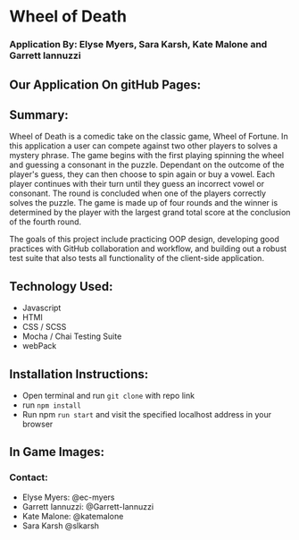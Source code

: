 # Wheel of Death 

### Application By: Elyse Myers, Sara Karsh, Kate Malone and Garrett Iannuzzi

## Our Application On gitHub Pages: 

## Summary:

Wheel of Death is a comedic take on the classic game, Wheel of Fortune. In this application a user can compete against two other players to solves a mystery phrase. The game begins with the first playing spinning the wheel and guessing a consonant in the puzzle. Dependant on the outcome of the player's guess, they can then choose to spin again or buy a vowel. Each player continues with their turn until they guess an incorrect vowel or consonant. The round is concluded when one of the players correctly solves the puzzle. The game is made up of four rounds and the winner is determined by the player with the largest grand total score at the conclusion of the fourth round.

The goals of this project include practicing OOP design, developing good practices with GitHub collaboration and workflow, and building out a robust test suite that also tests all functionality of the client-side application.

## Technology Used:
  
  - Javascript 
  - HTMl
  - CSS / SCSS
  - Mocha / Chai Testing Suite
  - webPack 
  
## Installation Instructions: 
  - Open terminal and run  `git clone` with repo link
  - run `npm install`
  - Run npm `run start` and visit the specified localhost address in your browser

## In Game Images: 



### Contact:
  - Elyse Myers: @ec-myers
  - Garrett Iannuzzi: @Garrett-Iannuzzi
  - Kate Malone: @katemalone
  - Sara Karsh @slkarsh
